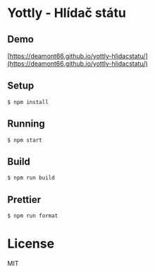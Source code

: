 # Yottly - Hlídač státu

## Demo

[https://deamont66.github.io/yottly-hlidacstatu/](https://deamont66.github.io/yottly-hlidacstatu/)

## Setup

```
$ npm install
```

## Running

```
$ npm start
```

## Build

```
$ npm run build
```

## Prettier

```
$ npm run format
```

# License

MIT
